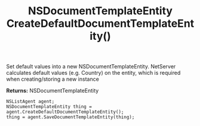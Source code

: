 ﻿---
uid: crmscript_ref_NSListAgent_CreateDefaultDocumentTemplateEntity
title: NSDocumentTemplateEntity CreateDefaultDocumentTemplateEntity()
intellisense: NSListAgent.CreateDefaultDocumentTemplateEntity
keywords: NSListAgent, CreateDefaultDocumentTemplateEntity
so.topic: reference
---
	  
Set default values into a new NSDocumentTemplateEntity.
NetServer calculates default values (e.g. Country) on the entity, which is required when creating/storing a new instance
	  
**Returns:** NSDocumentTemplateEntity

```crmscript
NSListAgent agent;
NSDocumentTemplateEntity thing = agent.CreateDefaultDocumentTemplateEntity();
thing = agent.SaveDocumentTemplateEntity(thing);
```

